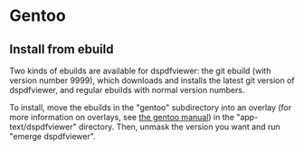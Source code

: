Gentoo
======

Install from ebuild
-------------------

Two kinds of ebuilds are available for dspdfviewer: the git ebuild
(with version number 9999), which downloads and installs the latest
git version of dspdfviewer, and regular ebuilds with normal version
numbers.

To install, move the ebuilds in the "gentoo" subdirectory into an
overlay (for more information on overlays, see [the gentoo manual][1])
in the "app-text/dspdfviewer" directory. Then, unmask the version you
want and run "emerge dspdfviewer".

[1]: https://www.gentoo.org/proj/en/overlays/userguide.xml
